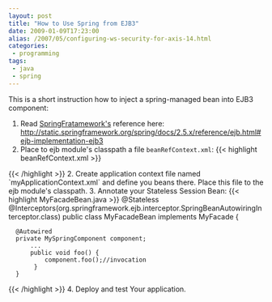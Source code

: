```yaml
---
layout: post
title: "How to Use Spring from EJB3"
date: 2009-01-09T17:23:00
alias: /2007/05/configuring-ws-security-for-axis-14.html
categories:
 - programming
tags:
 - java
 - spring
---
```


This is a short instruction how to inject a spring-managed bean into EJB3 component:

 1. Read <a href="http://www.springsource.org/">SpringFratamework's</a> reference here: <a href="http://static.springframework.org/spring/docs/2.5.x/reference/ejb.html#ejb-implementation-ejb3">http://static.springframework.org/spring/docs/2.5.x/reference/ejb.html#ejb-implementation-ejb3</a>
 2. Place to ejb module's classpath a file <code>beanRefContext.xml</code>:
{{< highlight beanRefContext.xml >}}
<?xml version="1.0" encoding="UTF-8"?>
<!DOCTYPE beans PUBLIC "-//SPRING//DTD BEAN//EN" "http://www.springframework.org/dtd/spring-beans.dtd">
<beans>

 <bean id="myBeanFactory" class="org.springframework.context.support.ClassPathXmlApplicationContext">
  <constructor-arg value="myApplicationContext.xml"/>
 </bean>

</beans>
{{< /highlight >}}
 2. Create application context file named `myApplicationContext.xml` and define you beans there. Place this file to the ejb module's classpath.
 3. Annotate your Stateless Session Bean:
{{< highlight MyFacadeBean.java >}}
    @Stateless
    @Interceptors(org.springframework.ejb.interceptor.SpringBeanAutowiringInterceptor.class)
    public class MyFacadeBean implements MyFacade {

      @Autowired
      private MySpringComponent component;
          ...
          public void foo() {
              component.foo();//invocation
           }
      }
{{< /highlight >}}
 4. Deploy and test Your application.
